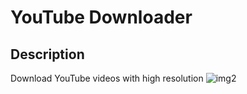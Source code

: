 # YouTube Downloader
## Description
Download YouTube videos with high resolution
![img2](https://user-images.githubusercontent.com/89380757/221173482-816fb680-e80e-4680-acab-c7dd6dea0b10.png)
